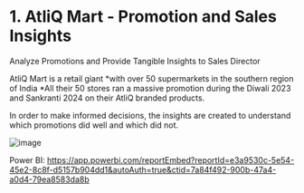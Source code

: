 # 1. AtliQ Mart - Promotion and Sales Insights <br>

Analyze Promotions and Provide Tangible Insights to Sales Director

AtliQ Mart is a retail giant 
*with over 50 supermarkets in the southern region of India
*All their 50 stores ran a massive promotion during the Diwali 2023 and Sankranti 2024 on their AtliQ branded products.

In order to make informed decisions, the insights are created to understand which promotions did well and which did not.

![image](https://github.com/user-attachments/assets/91e0e762-5583-4163-9818-9b3f9f1e75f2)


Power BI: https://app.powerbi.com/reportEmbed?reportId=e3a9530c-5e54-45e2-8c8f-d5157b904dd1&autoAuth=true&ctid=7a84f492-900b-47a4-a0d4-79ea8583da8b
